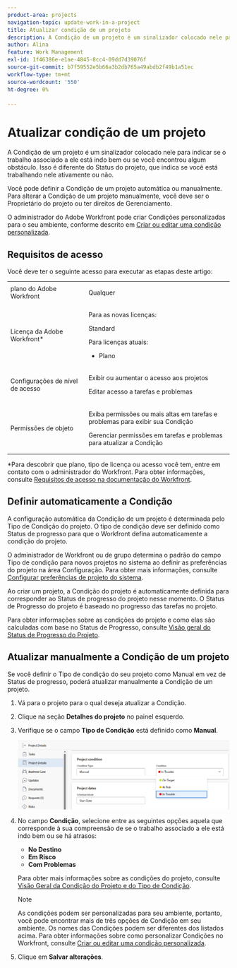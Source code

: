```yaml
---
product-area: projects
navigation-topic: update-work-in-a-project
title: Atualizar condição de um projeto
description: A Condição de um projeto é um sinalizador colocado nele para indicar se o trabalho associado a ele está indo bem ou se você encontrou algum obstáculo. Isso é diferente do Status do projeto, que indica se você está trabalhando nele ativamente ou não.
author: Alina
feature: Work Management
exl-id: 1f46386e-e1ae-4845-8cc4-09dd7d39076f
source-git-commit: b7f59552e5b66a3b2db765a49abdb2f49b1a51ec
workflow-type: tm+mt
source-wordcount: '550'
ht-degree: 0%

---
```


# Atualizar condição de um projeto

A Condição de um projeto é um sinalizador colocado nele para indicar se o trabalho associado a ele está indo bem ou se você encontrou algum obstáculo. Isso é diferente do Status do projeto, que indica se você está trabalhando nele ativamente ou não.

Você pode definir a Condição de um projeto automática ou manualmente. Para alterar a Condição de um projeto manualmente, você deve ser o Proprietário do projeto ou ter direitos de Gerenciamento.

O administrador do Adobe Workfront pode criar Condições personalizadas para o seu ambiente, conforme descrito em [Criar ou editar uma condição personalizada](../../../administration-and-setup/customize-workfront/create-manage-custom-conditions/create-edit-custom-conditions.md).

## Requisitos de acesso

Você deve ter o seguinte acesso para executar as etapas deste artigo:

<table style="table-layout:auto"> 
 <col> 
 <col> 
 <tbody> 
  <tr> 
   <td role="rowheader">plano do Adobe Workfront</td> 
   <td><p>Qualquer</p> </td> 
  </tr> 
  <tr> 
   <td role="rowheader">Licença da Adobe Workfront*</td> 
   <td>

Para as novas licenças:
<p>Standard</p>

Para licenças atuais:
<ul><li><p>Plano</p>
    </td> 
  </tr> 
  <tr> 
   <td role="rowheader">Configurações de nível de acesso</td> 
   <td> <p>Exibir ou aumentar o acesso aos projetos</p> <p>Editar acesso a tarefas e problemas </p> </td> 
  </tr> 
  <tr> 
   <td role="rowheader">Permissões de objeto</td> 
   <td> <p>Exiba permissões ou mais altas em tarefas e problemas para exibir sua Condição</p>
   <p>Gerenciar permissões em tarefas e problemas para atualizar a Condição</p>
     </td> 
  </tr> 
 </tbody> 
</table>

*Para descobrir que plano, tipo de licença ou acesso você tem, entre em contato com o administrador do Workfront. Para obter informações, consulte [Requisitos de acesso na documentação do Workfront](/help/quicksilver/administration-and-setup/add-users/access-levels-and-object-permissions/access-level-requirements-in-documentation.md).

## Definir automaticamente a Condição

A configuração automática da Condição de um projeto é determinada pelo Tipo de Condição do projeto. O tipo de condição deve ser definido como Status de progresso para que o Workfront defina automaticamente a condição do projeto.

O administrador de Workfront ou de grupo determina o padrão do campo Tipo de condição para novos projetos no sistema ao definir as preferências do projeto na área Configuração. Para obter mais informações, consulte [Configurar preferências de projeto do sistema](../../../administration-and-setup/set-up-workfront/configure-system-defaults/set-project-preferences.md).

Ao criar um projeto, a Condição do projeto é automaticamente definida para corresponder ao Status de progresso do projeto nesse momento. O Status de Progresso do projeto é baseado no progresso das tarefas no projeto.

Para obter informações sobre as condições do projeto e como elas são calculadas com base no Status de Progresso, consulte [Visão geral do Status de Progresso do Projeto](../../../manage-work/projects/planning-a-project/project-progress-status.md).

## Atualizar manualmente a Condição de um projeto

Se você definir o Tipo de condição do seu projeto como Manual em vez de Status de progresso, poderá atualizar manualmente a Condição de um projeto.

1. Vá para o projeto para o qual deseja atualizar a Condição.
1. Clique na seção **Detalhes do projeto** no painel esquerdo.

1. Verifique se o campo **Tipo de Condição** está definido como **Manual**.

   ![](assets/project-details-overview-select-condition.png)

1. No campo **Condição**, selecione entre as seguintes opções aquela que corresponde à sua compreensão de se o trabalho associado a ele está indo bem ou se há atrasos:

   * **No Destino**
   * **Em Risco**
   * **Com Problemas**

   Para obter mais informações sobre as condições do projeto, consulte [Visão Geral da Condição do Projeto e do Tipo de Condição](../../../manage-work/projects/manage-projects/project-condition-and-condition-type.md).

   >[!NOTE]
   >
   >As condições podem ser personalizadas para seu ambiente, portanto, você pode encontrar mais de três opções de Condição em seu ambiente. Os nomes das Condições podem ser diferentes dos listados acima. Para obter informações sobre como personalizar Condições no Workfront, consulte [Criar ou editar uma condição personalizada](../../../administration-and-setup/customize-workfront/create-manage-custom-conditions/create-edit-custom-conditions.md).

1. Clique em **Salvar alterações**.
